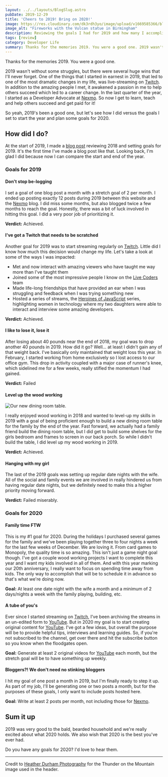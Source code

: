 ```yaml
---
layout: ../../layouts/BlogSlug.astro
pubDate: 2019-12-29
title: 'Cheers to 2019! Bring on 2020!'
image: https://res.cloudinary.com/dk3rdh3yo/image/upload/v1669585366/blog/2019-year-in-review/Artboard_2_k3mgba_gpziem.png
image_alt: "Fireworks with the Vulcan statue in Birmingham"
description: Reviewing the goals I had for 2019 and how many I accomplished. Then start setting goals for 2020.
tags: [review]
category: Developer Life
summary: Thanks for the memories 2019. You were a good one. 2019 wasn't without some struggles, but there were several huge wins that I'll never forget.
---
```


Thanks for the memories 2019. You were a good one.

2019 wasn't without some struggles, but there were several huge wins that I'll never forget. One of the things
that I started in earnest in 2019, that led to one of the most dramatic changes in my life, was live-streaming on
[Twitch]. In addition to the amazing people I met, it awakened a passion in me to help others succeed which led
to a career change. In the last quarter of the year, I started as a Developer Advocate at [Nexmo]. So now I
get to learn, teach and help others succeed and get paid for it!

So yeah, 2019's been a good one, but let's see how I did versus the goals I set to start the year and plan some
goals for 2020.

<!--more-->

## How did I do?

At the start of 2019, I made a [blog post](https://baldbeardedbuilder.com/blog/2018-year-in-review/) reviewing
2018 and setting goals for 2019. It's the first time I've made a blog post like that. Looking back, I'm glad
I did because now I can compare the start and end of the year.

### Goals for 2019

#### Don't stop be-logging

I set a goal of one blog post a month with a stretch goal of 2 per month. I ended up posting exactly 12
posts during 2019 between this website and the [Nexmo] blog. I did miss some months, but also blogged twice
a few months to reach the goal. Honestly, there was a bit of luck involved in hitting this goal. I did a very
poor job of prioritizing it.

**Verdict:** Achieved.

#### I've got a Twitch that needs to be scratched

Another goal for 2019 was to start streaming regularly on [Twitch]. Little did I know how much this decision would
change my life. Let's take a look at some of the ways I was impacted:

- Met and now interact with amazing viewers who have taught me way more than I've taught them
- Joined some of the most impressive people I know on the [Live Coders] team
- Made life-long friendships that have provided an ear when I was struggling and feedback when I was trying something
  new
- Hosted a series of streams, the [Heroines of JavaScript] series, highlighting women in technology where my two
  daughters were able to interact and interview some amazing developers.

**Verdict:** Achieved.

#### I like to lose it, lose it

After losing about 40 pounds near the end of 2018, my goal was to drop another 40 pounds in 2019. How did it go?
Well... at least I didn't gain any of that weight back. I've basically only maintained that weight loss this year.
In February, I started working from home exclusively so I lost access to our office gym. This drop
in activity coupled with a major case of runner's knee, which sidelined me for a few weeks, really stifled the momentum
I had gained.

**Verdict:** Failed

#### Level up the wood working

![Our new dining room table.](https://res.cloudinary.com/dk3rdh3yo/image/upload/v1650137021/blog/2019-year-in-review/53030755_2228476424037910_6307370620143831616_n_igcxrg.jpg)

I really enjoyed wood working in 2018 and wanted to level-up my skills in 2019 with a goal of being proficient enough
to build a new dining room table for the family by the end of the year. Fast forward, we actually had a family
friend build the dining room table, but I did get to build some shelves for the girls bedroom and frames to screen in
our back porch. So while I didn't build the table, I did level up my wood working in 2019.

**Verdict:** Achieved.

#### Hanging with my girl

The last of the 2019 goals was setting up regular date nights with the wife. All of the social and family events we
are involved in really hindered us from having regular date nights, but we definitely need to make this a higher priority
moving forward.

**Verdict:** Failed miserably.

### Goals for 2020

#### Family time FTW

This is my #1 goal for 2020. During the holidays I purchased several games for the family and we've been playing together
three to four nights a week for the last few weeks of December. We are loving it. From card games to Monopoly, the quality
time is so amazing. This isn't just a game night goal though. I've got a couple wood working projects I want to complete
this year and I want my kids involved in all of them. And with this year marking our 20th anniversary, I really want to
focus on spending time away from kids. The only way to accomplish that will be to schedule it in advance so that's what
we're doing now.

**Goal:** At least one date night with the wife a month and a minimum of 2 days/nights a week with the family playing, building, etc.

#### A tube of you's

Ever since I started streaming on [Twitch], I've been archiving the streams in an un-edited form to [YouTube]. But in
2020 my goal is to start creating original content for [YouTube]. I've got a few ideas, but overall the purpose will
be to provide helpful tips, interviews and learning guides. So, if you're not subscribed to the channel, get over
there and hit the subscribe button so you know when the floodgates open.

**Goal:** Generate at least 2 original videos for [YouTube] each month, but the stretch goal will be to have something up weekly.

#### Bloggers?! We don't need no stinking bloggers

I hit my goal of one post a month in 2019, but I'm finally ready to step it up. As part of my job, I'll be generating one or two posts a month, but for the purposes of these goals, I only want to include posts hosted here.

**Goal:** Write at least 2 posts per month, not including those for [Nexmo].

## Sum it up

2019 was very good to the bald, bearded household and we're really excited about what 2020 holds. We also wish that 2020
is the best you've ever had.

Do you have any goals for 2020? I'd love to hear them.

---

Credit to [Heather Durham Photography](https://blog.heatherdurhamphotography.com/) for the Thunder on the Mountain image used in the header.

[twitch]: https://twitch.tv/baldbeardedbuilder
[nexmo]: https://nexmo.com
[live coders]: https://livecoders.dev
[heroines of javascript]: https://women-in-tech.online/
[youtube]: https://www.youtube.com/c/baldbeardedbuilder/

